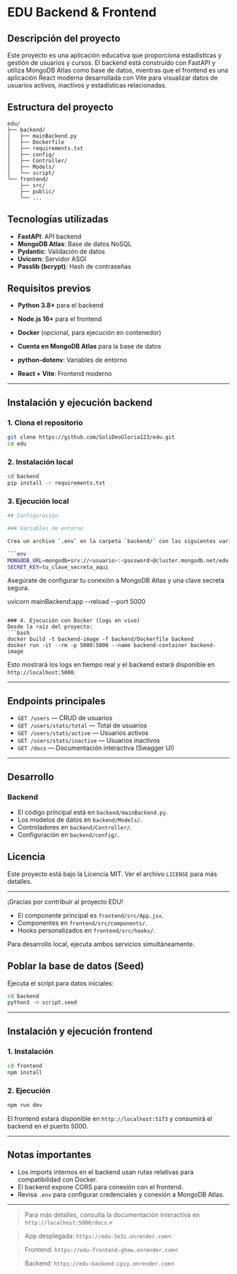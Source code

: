 # EDU Backend & Frontend
## Descripción del proyecto

Este proyecto es una aplicación educativa que proporciona estadísticas y gestión de usuarios y cursos. El backend está construido con FastAPI y utiliza MongoDB Atlas como base de datos, mientras que el frontend es una aplicación React moderna desarrollada con Vite para visualizar datos de usuarios activos, inactivos y estadísticas relacionadas.


## Estructura del proyecto

```
edu/
├── backend/
│   ├── mainBackend.py
│   ├── Dockerfile
│   ├── requirements.txt
│   ├── config/
│   ├── Controller/
│   ├── Models/
│   └── script/
└── frontend/
    ├── src/
    ├── public/
    └── ...
```

## Tecnologías utilizadas

- **FastAPI**: API backend
- **MongoDB Atlas**: Base de datos NoSQL
- **Pydantic**: Validación de datos
- **Uvicorn**: Servidor ASGI
- **Passlib (bcrypt)**: Hash de contraseñas
## Requisitos previos

- **Python 3.8+** para el backend
- **Node.js 16+** para el frontend
- **Docker** (opcional, para ejecución en contenedor)
- **Cuenta en MongoDB Atlas** para la base de datos

- **python-dotenv**: Variables de entorno
- **React + Vite**: Frontend moderno

---

## Instalación y ejecución backend

### 1. Clona el repositorio
```bash
git clone https://github.com/SoliDeoGloria123/edu.git
cd edu
```

### 2. Instalación local
```bash
cd backend
pip install -r requirements.txt
```

### 3. Ejecución local
```bash
## Configuración

### Variables de entorno

Crea un archivo `.env` en la carpeta `backend/` con las siguientes variables:

```env
MONGODB_URL=mongodb+srv://<usuario>:<password>@cluster.mongodb.net/edu
SECRET_KEY=tu_clave_secreta_aqui
```

Asegúrate de configurar tu conexión a MongoDB Atlas y una clave secreta segura.

uvicorn mainBackend:app --reload --port 5000
```

### 4. Ejecución con Docker (logs en vivo)
Desde la raíz del proyecto:
```bash
docker build -t backend-image -f backend/Dockerfile backend
docker run -it --rm -p 5000:5000 --name backend-container backend-image
```
Esto mostrará los logs en tiempo real y el backend estará disponible en `http://localhost:5000`.

---

## Endpoints principales

- `GET /users` — CRUD de usuarios
- `GET /users/stats/total` — Total de usuarios
- `GET /users/stats/active` — Usuarios activos
- `GET /users/stats/inactive` — Usuarios inactivos
- `GET /docs` — Documentación interactiva (Swagger UI)

---

## Desarrollo

### Backend

- El código principal está en `backend/mainBackend.py`.
- Los modelos de datos en `backend/Models/`.
- Controladores en `backend/Controller/`.
- Configuración en `backend/config/`.

## Licencia

Este proyecto está bajo la Licencia MIT. Ver el archivo `LICENSE` para más detalles.

---

¡Gracias por contribuir al proyecto EDU!
- El componente principal es `frontend/src/App.jsx`.
- Componentes en `frontend/src/components/`.
- Hooks personalizados en `frontend/src/hooks/`.

Para desarrollo local, ejecuta ambos servicios simultáneamente.

## Poblar la base de datos (Seed)

Ejecuta el script para datos iniciales:
```bash
cd backend
python3 -m script.seed
```

---

## Instalación y ejecución frontend

### 1. Instalación
```bash
cd frontend
npm install
```

### 2. Ejecución
```bash
npm run dev
```
El frontend estará disponible en `http://localhost:5173` y consumirá el backend en el puerto 5000.

---

## Notas importantes

- Los imports internos en el backend usan rutas relativas para compatibilidad con Docker.
- El backend expone CORS para conexión con el frontend.
- Revisa `.env` para configurar credenciales y conexión a MongoDB Atlas.

---

> Para más detalles, consulta la documentación interactiva en `http://localhost:5000/docs`.<

> App desplegada: `https://edu-3e3i.onrender.com`<

> Frontend: `https://edu-frontend-ghew.onrender.com`<

> Backend:  `https://edu-backend-cpiy.onrender.com`<